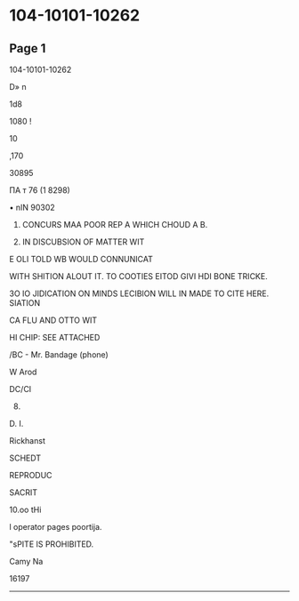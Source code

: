 # 104-10101-10262

## Page 1

104-10101-10262

D» n

1d8

1080 !

10

,170

30895

ПА т 76 (1 8298)

• nIN 90302

1. CONCURS MAA POOR REP A WHICH CHOUD A В.

2. IN DISCUBSION OF MATTER WIT

E OLI TOLD WB WOULD CONNUNICAT

WITH SHITION ALOUT IT. TO COOTIES EITOD GIVI HDI BONE TRICKE.

3O IO JIDICATION ON MINDS LECIBION WILL IN MADE TO CITE HERE. SIATION

CA FLU AND OTTO WIT

HI CHIP: SEE ATTACHED

/BC - Mr. Bandage (phone)

W Arod

DC/CI

8.

D. I.

Rickhanst

SCHEDT

REPRODUC

SACRIT

10.oo tHi

l operator pages poortija.

"sPITE IS PROHIBITED.

Camy Na

16197

---

